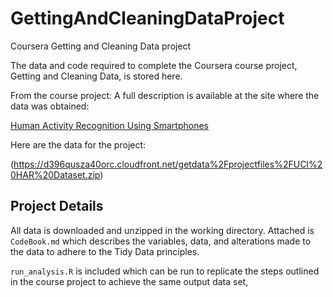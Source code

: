 # GettingAndCleaningDataProject
Coursera Getting and Cleaning Data project


The data and code required to complete the Coursera course project, Getting and Cleaning Data, is stored here.

From the course project:
A full description is available at the site where the data was obtained:

[Human Activity Recognition Using Smartphones](http://archive.ics.uci.edu/ml/datasets/Human+Activity+Recognition+Using+Smartphones)

Here are the data for the project:

(https://d396qusza40orc.cloudfront.net/getdata%2Fprojectfiles%2FUCI%20HAR%20Dataset.zip)


## Project Details

All data is downloaded and unzipped in the working directory. Attached is `CodeBook.md` which describes the variables, data, and alterations made to the data to adhere to the Tidy Data principles.

`run_analysis.R` is included which can be run to replicate the steps outlined in the course project to achieve the same output data set, 


